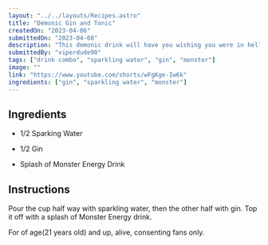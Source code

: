 ```yaml
---
layout: "../../layouts/Recipes.astro"
title: "Demonic Gin and Tonic"
createdOn: "2023-04-06"
submittedOn: "2023-04-08"
description: "This demonic drink will have you wishing you were in hell."
submittedBy: "viperdude90"
tags: ["drink combo", "sparkling water", "gin", "monster"]
image: ""
link: "https://www.youtube.com/shorts/wFgKge-Iw6k"
ingredients: ["gin", "sparkling water", "monster"]
---
```


## Ingredients

- 1/2 Sparking Water

- 1/2 Gin

- Splash of Monster Energy Drink

## Instructions

Pour the cup half way with sparkling water, then the other half with gin. Top it off with a splash of Monster Energy drink.

For of age(21 years old) and up, alive, consenting fans only.
